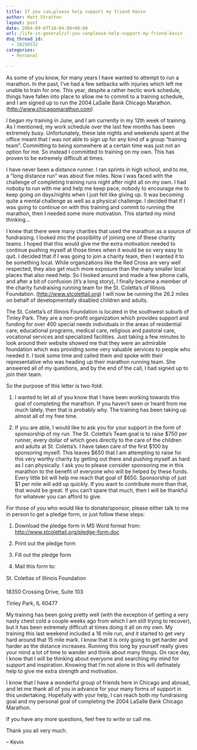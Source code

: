 ```yaml
---
title: If you can…please help support my friend Kevin
author: Matt Stratton
layout: post
date: 2004-09-07T18:04:00+00:00
url: /life-in-general/if-you-canplease-help-support-my-friend-kevin
dsq_thread_id:
  - 28250532
categories:
  - Personal

---
```

As some of you know, for many years I have wanted to attempt to run a marathon. In the past, I&#8217;ve had a few setbacks with injuries which left me unable to train for one. This year, despite a rather hectic work schedule, things have fallen into place to allow me to commit to a training schedule, and I am signed up to run the 2004 LaSalle Bank Chicago Marathon. (<http://www.chicagomarathon.com>)

I began my training in June, and I am currently in my 12th week of training. As I mentioned, my work schedule over the last few months has been extremely busy. Unfortunately, these late nights and weekends spent at the office meant that I was not able to sign up for any kind of a group &#8220;training team&#8221;. Committing to being somewhere at a certain time was just not an option for me. So instead I committed to training on my own. This has proven to be extremely difficult at times.

I have never been a distance runner. I ran sprints in high school, and to me, a &#8220;long distance run&#8221; was about five miles. Now I was faced with the challenge of completing training runs night after night all on my own. I had noboby to run with me and help me keep pace, nobody to encourage me to keep going on days/nights when I just felt like giving up. It was becoming quite a mental challenge as well as a physical challenge. I decided that if I was going to continue on with this training and commit to running the marathon, then I needed some more motivation. This started my mind thinking&#8230;

I knew that there were many charities that used the marathon as a source of fundraising. I looked into the possibility of joining one of these charity teams. I hoped that this would give me the extra motivation needed to continue pushing myself at those times when it would be so very easy to quit. I decided that if I was going to join a charity team, then I wanted it to be something local. While organizations like the Red Cross are very well respected, they also get much more exposure than the many smaller local places that also need help. So I looked around and made a few phone calls, and after a bit of confusion (it&#8217;s a long story), I finally became a member of the charity fundraising running team for the St. Coletta&#8217;s of Illinois Foundation. (<http://www.stcolettail.org>) I will now be running the 26.2 miles on behalf of developmentally disabled children and adults.

The St. Coletta&#8217;s of Illinois Foundation is located in the southwest suburb of Tinley Park. They are a non-profit organization which provides support and funding for over 400 special needs individuals in the areas of residential care, educational programs, medical care, religious and pastoral care, vocational services and specialized facilities. Just taking a few minutes to look around their website showed me that they were an admirable foundation which was providing some very valuable services to people who needed it. I took some time and called them and spoke with their representative who was heading up their marathon running team. She answered all of my questions, and by the end of the call, I had signed up to join their team.

So the purpose of this letter is two-fold:

1. I wanted to let all of you know that I have been working towards this goal of completing the marathon. If you haven&#8217;t seen or heard from me much lately, then that is probably why. The training has been taking up almost all of my free time.

2. If you are able, I would like to ask you for your support in the form of sponsorship of my run. The St. Coletta&#8217;s Team goal is to raise $750 per runner, every dollar of which goes directly to the care of the children and adults at St. Coletta&#8217;s. I have taken care of the first $100 by sponsoring myself. This leaves $650 that I am attempting to raise for this very worthy charity by getting out there and pushing myself as hard as I can physically. I ask you to please consider sponsoring me in this marathon to the benefit of everyone who will be helped by these funds. Every little bit will help me reach that goal of $650. Sponsorship of just $1 per mile will add up quickly. If you want to contribute more than that, that would be great. If you can&#8217;t spare that much, then I will be thankful for whatever you can afford to give.

For those of you who would like to donate/sponsor, please either talk to me in person to get a pledge form, or just follow these steps:
  
1. Download the pledge form in MS Word format from: http://www.stcolettail.org/pledge-form.doc
  
2. Print out the pledge form
  
3. Fill out the pledge form
  
4. Mail this form to:

St. Colettas of Illinois Foundation
    
18350 Crossing Drive, Suite 103
    
Tinley Park, IL 60477

My training has been going pretty well (with the exception of getting a very nasty chest cold a couple weeks ago from which I am still trying to recover), but it has been extremely difficult at times doing it all on my own. My training this last weekend included a 16 mile run, and it started to get very hard around that 15 mile mark. I know that it is only going to get harder and harder as the distance increases. Running this long by yourself really gives your mind a lot of time to wander and think about many things. On race day, I know that I will be thinking about everyone and searching my mind for support and inspiration. Knowing that I&#8217;m not alone in this will definately help to give me extra strength and motivation.

I know that I have a wonderful group of friends here in Chicago and abroad, and let me thank all of you in advance for your many forms of support in this undertaking. Hopefully with your help, I can reach both my fundraising goal and my personal goal of completing the 2004 LaSalle Bank Chicago Marathon.

If you have any more questions, feel free to write or call me.

Thank you all very much.

&#8211; Kevin